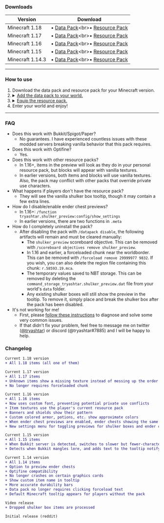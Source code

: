### Downloads

|Version|Download|
|---|---|
|Minecraft 1.18|• [Data Pack](https://github.com/tryashtar/shulker-preview/raw/1.18/Shulker%20Preview%20Data%20Pack%20(1.18).zip)<br>• [Resource Pack](https://github.com/tryashtar/shulker-preview/raw/1.18/Shulker%20Preview%20Resource%20Pack%20(1.18).zip)|
|Minecraft 1.17|• [Data Pack](https://github.com/tryashtar/shulker-preview/raw/1.17/Shulker%20Preview%20Data%20Pack%20(1.17).zip)<br>• [Resource Pack](https://github.com/tryashtar/shulker-preview/raw/1.17/Shulker%20Preview%20Resource%20Pack%20(1.17).zip)|
|Minecraft 1.16|• [Data Pack](https://github.com/tryashtar/shulker-preview/raw/1.16/Shulker%20Preview%20Data%20Pack%20(1.16).zip)<br>• [Resource Pack](https://github.com/tryashtar/shulker-preview/raw/1.16/Shulker%20Preview%20Resource%20Pack%20(1.16).zip)|
|Minecraft 1.15|• [Data Pack](https://github.com/tryashtar/shulker-preview/raw/1.15/Shulker%20Preview%20Data%20Pack%20(1.15).zip)<br>• [Resource Pack](https://github.com/tryashtar/shulker-preview/raw/1.15/Shulker%20Preview%20Resource%20Pack%20(1.15).zip)|
|Minecraft 1.14.3|• [Data Pack](https://github.com/tryashtar/shulker-preview/raw/1.14/Shulker%20Preview%20Data%20Pack%20(1.14).zip)<br>• [Resource Pack](https://github.com/tryashtar/shulker-preview/raw/1.14/Shulker%20Preview%20Resource%20Pack%20(1.14).zip)|

---

### How to use
<ol>
   <li>Download the data pack and resource pack for your Minecraft version.</li>
   <li>
      <details>
         <summary><ins>Add the data pack to your world.</ins></summary>
         <ul>
            <li>Open your world's folder.</li>
            <img src="https://i.imgur.com/4RE3CG9.png" height="60" alt="Select your world"/> <br/>
            <img src="https://i.imgur.com/2Va0DRj.png" height="30" alt="Edit"/> <br/>
            <img src="https://i.imgur.com/KtjQMXo.png" height="30" alt="Open World Folder"/> <br/>
            <li>Drag the data pack zip from your <code>Downloads</code> folder to the <code>datapacks</code> folder in your world.</li>
            <img src="https://i.imgur.com/alG9zB8.png" height="120"/> <br/>
         </ul>
      </details>
   </li>
   <li>
      <details>
         <summary><ins>Equip the resource pack.</ins></summary>
         <ul>
            <li>Go to the resource packs screen.</li>
            <img src="https://i.imgur.com/ervUIn9.png" height="30" alt="Options..."/> <br/>
            <img src="https://i.imgur.com/AotNu07.png" height="30" alt="Resource Packs..."/> <br/>
            <li>Drag the resource pack zip from your <code>Downloads</code> folder onto the screen.</li>
            <img src="https://i.imgur.com/9sTaNUQ.png" height="160" alt="Yes"/> <br/>
            <li>Move the pack from <code>Available</code> to <code>Selected</code></li>
            <img src="https://i.imgur.com/P5F8mqW.png" height="60" alt="Select the pack">
         </ul>
      </details>
   </li>
   <li>Enter your world and enjoy!</li>
</ol>

---

### FAQ
* Does this work with Bukkit/Spigot/Paper?
   * No guarantees. I have experienced countless issues with these modded servers breaking vanilla behavior that this pack requires.
* Does this work with Optifine?
   * Yes.
* Does this work with other resource packs?
   * In 1.16+, items in the preview will look as they do in your personal resource pack, but blocks will appear with vanilla textures.
   * In earlier versions, both items and blocks will use vanilla textures. Also, the pack may conflict with other packs that override private use characters.
* What happens if players don't have the resource pack?
   * They will see the vanilla shulker box tooltip, though it may contain a few extra lines.
* How do I disable/enable ender chest previews?
   * In 1.16+: `/function tryashtar.shulker_preview:config/show_settings`
   * In earlier versions, there are two functions in `.meta`
* How do I completely uninstall the pack?
   * After disabling the pack with `/datapack disable`, the following artifacts will remain and must be cleared manually:
      * The `shulker_preview` scoreboard objective. This can be removed with `/scoreboard objectives remove shulker_preview`.
      * In 1.16 and earlier, a forceloaded chunk near the worldborder. This can be removed with `/forceload remove 29999977 9832`. If you wish, you can also delete the region file containing this chunk: `r.58593.19.mca`.
      * The temporary values saved to NBT storage. This can be removed by deleting the `command_storage_tryashtar.shulker_preview.dat` file from your world's `data` folder.
      * Any existing shulker boxes will still show the preview in the tooltip. To remove it, simply place and break the shulker box after the pack has been disabled.
* It's not working for me!
   * First, please [follow these instructions](https://imgur.com/a/rBukto5) to diagnose and solve some very common issues.
   * If that didn't fix your problem, feel free to message me on twitter ([@tryashtar](https://twitter.com/tryashtar)) or discord (@tryashtar#7885) and I will be happy to help.

### Changelog
```diff
Current 1.18 version
+ All 1.18 items (all one of them)

Current 1.17 version
+ All 1.17 items
+ Unknown items show a missing texture instead of messing up the order
+ No longer requires forceloaded chunk

Current 1.16 version
+ All 1.16 items
+ Now uses custom font, preventing potential private use conflicts
+ Item textures use the player's current resource pack
+ Banners and shields show their pattern
+ Custom colored armor, potions, etc. show approximate colors
+ When ender chest previews are enabled, ender chests showing the same preview can stack
+ New settings menu for toggling previews for shulker boxes and ender chests

Current 1.15 version
+ All 1.15 items
+ When Bukkit server is detected, switches to slower but fewer-character lore generation method
+ Detects when Bukkit mangles lore, and adds text to the tooltip notifying you

Current 1.14 version
+ All 1.14 items
+ Option to preview ender chests
+ Optifine compatibility
+ No longer crashes on certain graphics cards
+ Show custom item name in tooltip
+ More accurate durability bars
+ Data pack no longer requires clicking forceload text
+ Default Minecraft tooltip appears for players without the pack

Video release
+ Dropped shulker box items are processed

Initial release (reddit)
```
